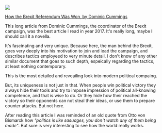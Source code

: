 <!-- 
.. link: 
.. description: How the Brexit Referendum Was Won, by Dominic Cummings, is my favorite article from 2017.
.. tags: 2017, brexit
.. date: 2018/01/29 13:06:00
.. title: The best of 2017: Longread Article
.. slug: the-best-of-2017-longread-article
-->

<a href="https://blogs.spectator.co.uk/2017/01/dominic-cummings-brexit-referendum-won/" target="_blank"><img src="/files/brexit.jpg"></a>

<a href="https://blogs.spectator.co.uk/2017/01/dominic-cummings-brexit-referendum-won/" target="_blank">How the Brexit Referendum Was Won, by Dominic Cummings</a>

This long article from Dominic Cummings, the coordinator of the Brexit campaign, was the best article I read in year 2017. It's really long, maybe I should call it a novella.

It's fascinating and very unique. Because here, the man behind the Brexit, goes very deeply into his motivation to join and lead the campaign, and describes tactics employeed to very minute detail. I don't know of any other similar document that goes to such depth, espeically regarding the tactics, at least nothing contemporary.

This is the most detailed and reveailing look into modern political compaing.

But, its uniqueness is not just in that. When people win political victory they always hide their tools and try to impose impression of political all-knowing competence, and that is wise to do. Or they hide how their reached the victory so their opponents can not steal their ideas, or use them to prepare counter attacks. But not here.

After reading this article I was reminded of an old quote from Otto von Bismarck how _"politics is like sasuages, you don't watch any of them being made"_. But sure is very interesting to see how the world really works.
